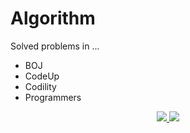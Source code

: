 # Algorithm

Solved problems in ...

+ BOJ
+ CodeUp
+ Codility
+ Programmers

<p align = "center">
    <a href = "https://solved.ac/Zerohertz/">
        <img src = "http://mazassumnida.wtf/api/v2/generate_badge?boj=Zerohertz"/>
    </a>
    <a href = "https://solved.ac/Zerohertz/">
        <img src="http://mazandi.herokuapp.com/api?handle=Zerohertz&theme=warm"/>
    </a>
</p>
